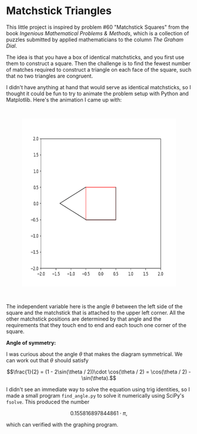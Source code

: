 # Matchstick Triangles

This little project is inspired by problem #60 "Matchstick Squares"
from the book _Ingenious Mathematical Problems & Methods_, which is
a collection of puzzles submitted by applied mathematicians to the
column _The Graham Dial_.

The idea is that you have a box of identical matchsticks, and
you first use them to construct a square. Then the challenge is to
find the fewest number of matches required to construct a
triangle on each face of the square, such that no two triangles
are congruent.

I didn't have anything at hand that would serve as identical
matchsticks, so I thought it could be fun to try to animate the
problem setup with Python and Matplotlib. Here's the animation
I came up with:

<p align="center" style="margin: 3em;">
	<img src="matchsticks.gif" width="500" height="459">
</p>

The independent variable here is the angle $\theta$ between the left
side of the square and the matchstick that is attached to the upper
left corner. All the other matchstick positions are determined
by that angle and the requirements that they touch end to end
and each touch one corner of the square.

**Angle of symmetry:**

I was curious about the angle $\theta$ that makes the diagram
symmetrical. We can work out that $\theta$ should satisfy

$$\frac{1}{2} = (1 - 2\sin(\theta / 2))\cdot \cos(\theta / 2) = \cos(\theta / 2) - \sin(\theta).$$

I didn't see an immediate way to solve the equation using trig identities,
so I made a small program `find_angle.py` to solve it
numerically using SciPy's `fsolve`. This produced the number

$$0.155816897844861 \cdot \pi,$$

which can verified with the graphing program.
